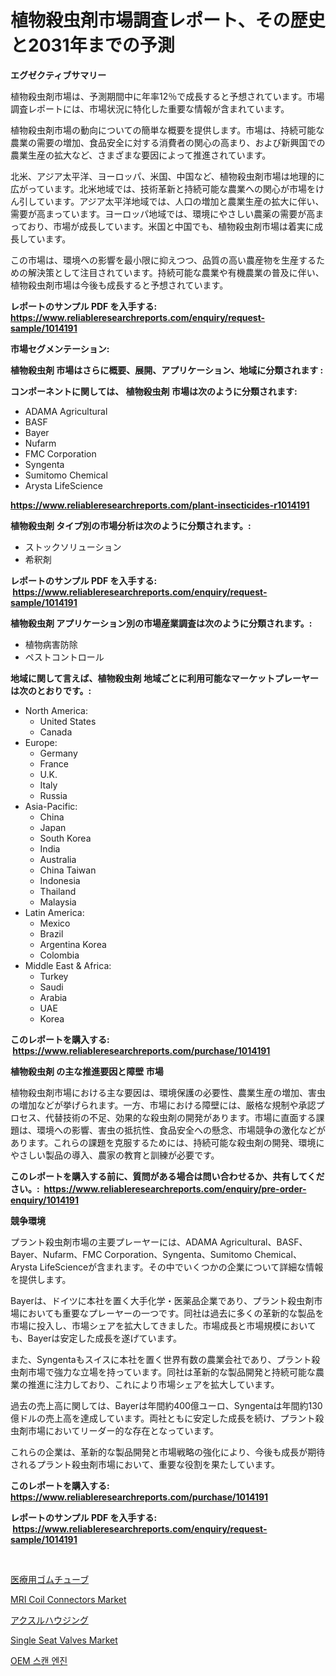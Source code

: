 <p><h1>植物殺虫剤市場調査レポート、その歴史と2031年までの予測</h1></p><p><strong>エグゼクティブサマリー</strong></p>
<p><p>植物殺虫剤市場は、予測期間中に年率12％で成長すると予想されています。市場調査レポートには、市場状況に特化した重要な情報が含まれています。</p><p>植物殺虫剤市場の動向についての簡単な概要を提供します。市場は、持続可能な農業の需要の増加、食品安全に対する消費者の関心の高まり、および新興国での農業生産の拡大など、さまざまな要因によって推進されています。</p><p>北米、アジア太平洋、ヨーロッパ、米国、中国など、植物殺虫剤市場は地理的に広がっています。北米地域では、技術革新と持続可能な農業への関心が市場をけん引しています。アジア太平洋地域では、人口の増加と農業生産の拡大に伴い、需要が高まっています。ヨーロッパ地域では、環境にやさしい農薬の需要が高まっており、市場が成長しています。米国と中国でも、植物殺虫剤市場は着実に成長しています。</p><p>この市場は、環境への影響を最小限に抑えつつ、品質の高い農産物を生産するための解決策として注目されています。持続可能な農業や有機農業の普及に伴い、植物殺虫剤市場は今後も成長すると予想されています。</p></p>
<p><strong>レポートのサンプル PDF を入手する: <a href="https://www.reliableresearchreports.com/enquiry/request-sample/1014191">https://www.reliableresearchreports.com/enquiry/request-sample/1014191</a></strong></p>
<p><strong>市場セグメンテーション:</strong></p>
<p><strong> 植物殺虫剤 市場はさらに概要、展開、アプリケーション、地域に分類されます :</strong></p>
<p><strong>コンポーネントに関しては、 植物殺虫剤 市場は次のように分類されます: &nbsp;</strong></p>
<p><ul><li>ADAMA Agricultural</li><li>BASF</li><li>Bayer</li><li>Nufarm</li><li>FMC Corporation</li><li>Syngenta</li><li>Sumitomo Chemical</li><li>Arysta LifeScience</li></ul></p>
<p><strong><a href="https://www.reliableresearchreports.com/plant-insecticides-r1014191">https://www.reliableresearchreports.com/plant-insecticides-r1014191</a></strong></p>
<p><strong> 植物殺虫剤 タイプ別の市場分析は次のように分類されます。:</strong></p>
<p><ul><li>ストックソリューション</li><li>希釈剤</li></ul></p>
<p><strong>レポートのサンプル PDF を入手する: &nbsp;<a href="https://www.reliableresearchreports.com/enquiry/request-sample/1014191">https://www.reliableresearchreports.com/enquiry/request-sample/1014191</a></strong></p>
<p><strong> 植物殺虫剤 アプリケーション別の市場産業調査は次のように分類されます。:</strong></p>
<p><ul><li>植物病害防除</li><li>ペストコントロール</li></ul></p>
<p><strong>地域に関して言えば、植物殺虫剤 地域ごとに利用可能なマーケットプレーヤーは次のとおりです。:</strong></p>
<p><ul>
    <li>
        North America:
        <ul>
            <li>United States</li>
            <li>Canada</li>
        </ul>
    </li>
    <li>
        Europe:
        <ul>
            <li>Germany</li>
            <li>France</li>
            <li>U.K.</li>
            <li>Italy</li>
            <li>Russia</li>
        </ul>
    </li>
    <li>
        Asia-Pacific:
        <ul>
            <li>China</li>
            <li>Japan</li>
            <li>South Korea</li>
            <li>India</li>
            <li>Australia</li>
            <li>China Taiwan</li>
            <li>Indonesia</li>
            <li>Thailand</li>
            <li>Malaysia</li>
        </ul>
    </li>
    <li>
        Latin America:
        <ul>
            <li>Mexico</li>
            <li>Brazil</li>
            <li>Argentina Korea</li>
            <li>Colombia</li>
        </ul>
    </li>
    <li>
        Middle East & Africa:
        <ul>
            <li>Turkey</li>
            <li>Saudi</li>
            <li>Arabia</li>
            <li>UAE</li>
            <li>Korea</li>
        </ul>
    </li>
    </ul></p>
<p><strong>このレポートを購入する: &nbsp;<a href="https://www.reliableresearchreports.com/purchase/1014191">https://www.reliableresearchreports.com/purchase/1014191</a></strong></p>
<p><strong>植物殺虫剤 の主な推進要因と障壁 市場</strong></p>
<p><p>植物殺虫剤市場における主な要因は、環境保護の必要性、農業生産の増加、害虫の増加などが挙げられます。一方、市場における障壁には、厳格な規制や承認プロセス、代替技術の不足、効果的な殺虫剤の開発があります。市場に直面する課題は、環境への影響、害虫の抵抗性、食品安全への懸念、市場競争の激化などがあります。これらの課題を克服するためには、持続可能な殺虫剤の開発、環境にやさしい製品の導入、農家の教育と訓練が必要です。</p></p>
<p><strong>このレポートを購入する前に、質問がある場合は問い合わせるか、共有してください。:&nbsp; <a href="https://www.reliableresearchreports.com/enquiry/pre-order-enquiry/1014191">https://www.reliableresearchreports.com/enquiry/pre-order-enquiry/1014191</a></strong></p>
<p><strong>競争環境</strong></p>
<p><p>プラント殺虫剤市場の主要プレーヤーには、ADAMA Agricultural、BASF、Bayer、Nufarm、FMC Corporation、Syngenta、Sumitomo Chemical、Arysta LifeScienceが含まれます。その中でいくつかの企業について詳細な情報を提供します。</p><p>Bayerは、ドイツに本社を置く大手化学・医薬品企業であり、プラント殺虫剤市場においても重要なプレーヤーの一つです。同社は過去に多くの革新的な製品を市場に投入し、市場シェアを拡大してきました。市場成長と市場規模においても、Bayerは安定した成長を遂げています。</p><p>また、Syngentaもスイスに本社を置く世界有数の農業会社であり、プラント殺虫剤市場で強力な立場を持っています。同社は革新的な製品開発と持続可能な農業の推進に注力しており、これにより市場シェアを拡大しています。</p><p>過去の売上高に関しては、Bayerは年間約400億ユーロ、Syngentaは年間約130億ドルの売上高を達成しています。両社ともに安定した成長を続け、プラント殺虫剤市場においてリーダー的な存在となっています。</p><p>これらの企業は、革新的な製品開発と市場戦略の強化により、今後も成長が期待されるプラント殺虫剤市場において、重要な役割を果たしています。</p></p>
<p><strong>このレポートを購入する: &nbsp; <a href="https://www.reliableresearchreports.com/purchase/1014191">https://www.reliableresearchreports.com/purchase/1014191</a></strong></p>
<p><strong>レポートのサンプル PDF を入手する: &nbsp;<a href="https://www.reliableresearchreports.com/enquiry/request-sample/1014191">https://www.reliableresearchreports.com/enquiry/request-sample/1014191</a></strong><strong></strong></p>
<p>&nbsp;</p>
<p><p><a href="https://github.com/RudyBoyer2017/Market-Research-Report-List-1/blob/main/455338242788.md">医療用ゴムチューブ</a></p><p><a href="https://github.com/globismark/Market-Research-Report-List-3/blob/main/mri-coil-connectors-market.md">MRI Coil Connectors Market</a></p><p><a href="https://github.com/MosesSpinka1914/Market-Research-Report-List-1/blob/main/526850842787.md">アクスルハウジング</a></p><p><a href="https://view.publitas.com/reportprime-1/single-seat-valves-market-trends-and-market-analysis-forecasted-for-period-2024-2031/">Single Seat Valves Market</a></p><p><a href="https://github.com/vsoq0zknh59/Market-Research-Report-List-1/blob/main/499114539326.md">OEM 스캔 엔진</a></p></p>